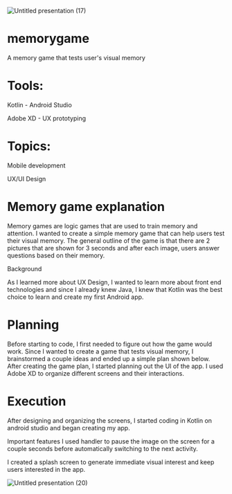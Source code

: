 ![Untitled presentation (17)](https://user-images.githubusercontent.com/85959093/126795176-5e56178a-a03a-4684-b1c5-8f8c5df44ca9.jpg)
# memorygame
A memory game that tests user's visual memory




# Tools: 
Kotlin - Android Studio 

Adobe XD - UX prototyping 
​

# Topics: 

Mobile development 

UX/UI Design 
​

# Memory game explanation

Memory games are logic games that are used to train memory and attention. I wanted to create a simple memory game that can help users test their visual memory. The general outline of the game is that there are 2 pictures that are shown for 3 seconds and after each image, users answer questions based on their memory. 

Background 

As I learned more about UX Design, I wanted to learn more about front end technologies and since I already knew Java, I knew that Kotlin was the best choice to learn and create my first Android app. 


# Planning 

Before starting to code, I first needed to figure out how the game would work. Since I wanted to create a game that tests visual memory, I brainstormed a couple ideas and ended up a simple plan shown below.  After creating the game plan, I started planning out the UI of the app. I used Adobe XD to organize different screens and their interactions. 

# Execution

After designing and organizing the screens, I started coding in Kotlin on android studio and began creating my app. 

Important features
I used handler to pause the image on the screen for a couple seconds before automatically switching to the next activity. 

I created a splash screen to generate immediate visual interest and keep users interested in the app. 

![Untitled presentation (20)](https://user-images.githubusercontent.com/85959093/126795261-98048cd3-79d3-4608-85b0-8ba2e8393009.jpg)

